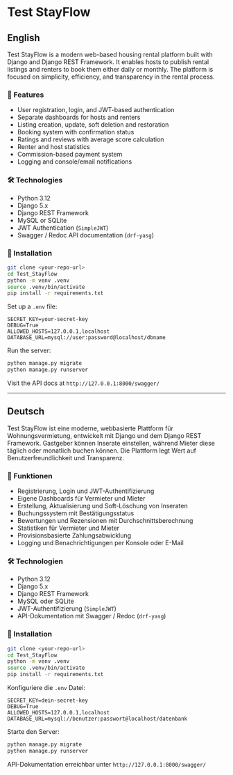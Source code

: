 # Test StayFlow

## English

Test StayFlow is a modern web-based housing rental platform built with Django and Django REST Framework. It enables hosts to publish rental listings and renters to book them either daily or monthly. The platform is focused on simplicity, efficiency, and transparency in the rental process.

### 🔧 Features

* User registration, login, and JWT-based authentication
* Separate dashboards for hosts and renters
* Listing creation, update, soft deletion and restoration
* Booking system with confirmation status
* Ratings and reviews with average score calculation
* Renter and host statistics
* Commission-based payment system
* Logging and console/email notifications

### 🛠 Technologies

* Python 3.12
* Django 5.x
* Django REST Framework
* MySQL or SQLite
* JWT Authentication (`SimpleJWT`)
* Swagger / Redoc API documentation (`drf-yasg`)

### 🚀 Installation

```bash
git clone <your-repo-url>
cd Test_StayFlow
python -m venv .venv
source .venv/bin/activate
pip install -r requirements.txt
```

Set up a `.env` file:

```
SECRET_KEY=your-secret-key
DEBUG=True
ALLOWED_HOSTS=127.0.0.1,localhost
DATABASE_URL=mysql://user:password@localhost/dbname
```

Run the server:

```bash
python manage.py migrate
python manage.py runserver
```

Visit the API docs at `http://127.0.0.1:8000/swagger/`

---

## Deutsch

Test StayFlow ist eine moderne, webbasierte Plattform für Wohnungsvermietung, entwickelt mit Django und dem Django REST Framework. Gastgeber können Inserate einstellen, während Mieter diese täglich oder monatlich buchen können. Die Plattform legt Wert auf Benutzerfreundlichkeit und Transparenz.

### 🔧 Funktionen

* Registrierung, Login und JWT-Authentifizierung
* Eigene Dashboards für Vermieter und Mieter
* Erstellung, Aktualisierung und Soft-Löschung von Inseraten
* Buchungssystem mit Bestätigungsstatus
* Bewertungen und Rezensionen mit Durchschnittsberechnung
* Statistiken für Vermieter und Mieter
* Provisionsbasierte Zahlungsabwicklung
* Logging und Benachrichtigungen per Konsole oder E-Mail

### 🛠 Technologien

* Python 3.12
* Django 5.x
* Django REST Framework
* MySQL oder SQLite
* JWT-Authentifizierung (`SimpleJWT`)
* API-Dokumentation mit Swagger / Redoc (`drf-yasg`)

### 🚀 Installation

```bash
git clone <your-repo-url>
cd Test_StayFlow
python -m venv .venv
source .venv/bin/activate
pip install -r requirements.txt
```

Konfiguriere die `.env` Datei:

```
SECRET_KEY=dein-secret-key
DEBUG=True
ALLOWED_HOSTS=127.0.0.1,localhost
DATABASE_URL=mysql://benutzer:passwort@localhost/datenbank
```

Starte den Server:

```bash
python manage.py migrate
python manage.py runserver
```

API-Dokumentation erreichbar unter `http://127.0.0.1:8000/swagger/`
